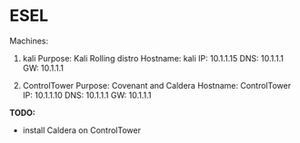 # ESEL

Machines:
1. kali
Purpose:  Kali Rolling distro
Hostname: kali
IP: 10.1.1.15
DNS: 10.1.1.1
GW: 10.1.1.1

2. ControlTower
Purpose:  Covenant and Caldera
Hostname: ControlTower
IP: 10.1.1.10
DNS: 10.1.1.1
GW: 10.1.1.1


**TODO:**
- install Caldera on ControlTower
